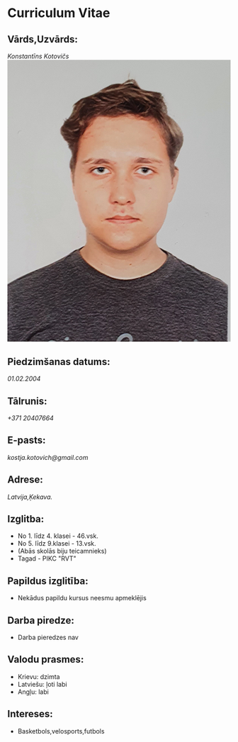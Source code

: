 # Curriculum Vitae

## Vārds,Uzvārds:
_Konstantīns Kotovičs_![My picture](https://github.com/kostjakotovich/Mans-CV/blob/main/forCV.jpg)
## Piedzimšanas datums:
_01.02.2004_
## Tālrunis:
_+371 20407664_
## E-pasts:
_kostja.kotovich@gmail.com_
## Adrese:
_Latvija,Ķekava._

## Izglitba:
* No 1. līdz 4. klasei - 46.vsk.
* No 5. līdz 9.klasei - 13.vsk.
* (Abās skolās biju teicamnieks)
* Tagad - PIKC "RVT"

## Papildus izglitība:
* Nekādus papildu kursus neesmu apmeklējis

## Darba piredze:
* Darba pieredzes nav

## Valodu prasmes:
* Krievu: dzimta
* Latviešu: ļoti labi
* Angļu: labi

## Intereses:
* Basketbols,velosports,futbols